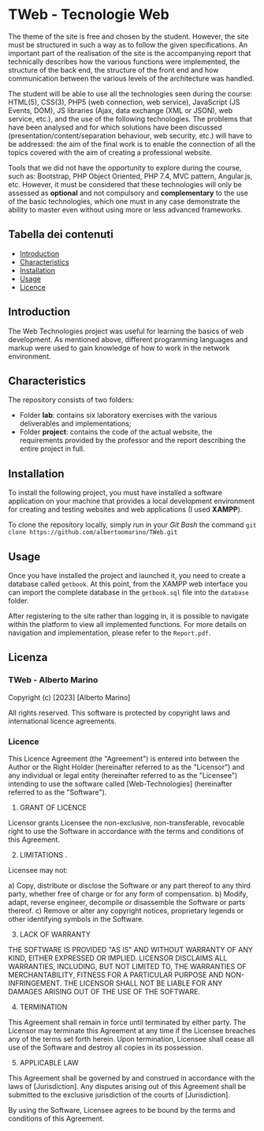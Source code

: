 # TWeb - Tecnologie Web

The theme of the site is free and chosen by the student. However, the site must be structured in such a way as to follow the given specifications. An important part of the realisation of the site is the accompanying report that technically describes how the various functions were implemented, the structure of the back end, the structure of the front end and how communication between the various levels of the architecture was handled.

The student will be able to use all the technologies seen during the course: HTML(5), CSS(3), PHP5 (web connection, web service), JavaScript (JS Events, DOM), JS libraries (Ajax, data exchange (XML or JSON), web service, etc.), and the use of the following technologies. The problems that have been analysed and for which solutions have been discussed (presentation/content/separation behaviour, web security, etc.) will have to be addressed: the aim of the final work is to enable the connection of all the topics covered with the aim of creating a professional website.

Tools that we did not have the opportunity to explore during the course, such as: Bootstrap, PHP Object Oriented, PHP 7.4, MVC pattern, Angular.js, etc. However, it must be considered that these technologies will only be assessed as **optional** and not compulsory and **complementary** to the use of the basic technologies, which one must in any case demonstrate the ability to master even without using more or less advanced frameworks.

## Tabella dei contenuti

- [Introduction](#introduction)
- [Characteristics](#characteristics)
- [Installation](#installation)
- [Usage](#usage)
- [Licence](#licence)

## Introduction

The Web Technologies project was useful for learning the basics of web development. As mentioned above, different programming languages and markup were used to gain knowledge of how to work in the network environment.

## Characteristics

The repository consists of two folders:
- Folder **lab**: contains six laboratory exercises with the various deliverables and implementations;
- Folder **project**: contains the code of the actual website, the requirements provided by the professor and the report describing the entire project in full.

## Installation

To install the following project, you must have installed a software application on your machine that provides a local development environment for creating and testing websites and web applications (I used **XAMPP**).

To clone the repository locally, simply run in your *Git Bash* the command `git clone https://github.com/albertoomarino/TWeb.git`

## Usage

Once you have installed the project and launched it, you need to create a database called `getbook`. At this point, from the XAMPP web interface you can import the complete database in the `getbook.sql` file into the `database` folder.

After registering to the site rather than logging in, it is possible to navigate within the platform to view all implemented functions. For more details on navigation and implementation, please refer to the `Report.pdf`.

## Licenza

### TWeb - Alberto Marino

Copyright (c) [2023] [Alberto Marino]

All rights reserved. This software is protected by copyright laws and international licence agreements.

### Licence

This Licence Agreement (the "Agreement") is entered into between the Author or the Right Holder (hereinafter referred to as the "Licensor") and any individual or legal entity (hereinafter referred to as the "Licensee") intending to use the software called [Web-Technologies] (hereinafter referred to as the "Software").

1. GRANT OF LICENCE

Licensor grants Licensee the non-exclusive, non-transferable, revocable right to use the Software in accordance with the terms and conditions of this Agreement.

2. LIMITATIONS .

Licensee may not:

a) Copy, distribute or disclose the Software or any part thereof to any third party, whether free of charge or for any form of compensation.
b) Modify, adapt, reverse engineer, decompile or disassemble the Software or parts thereof.
c) Remove or alter any copyright notices, proprietary legends or other identifying symbols in the Software.

3. LACK OF WARRANTY

THE SOFTWARE IS PROVIDED "AS IS" AND WITHOUT WARRANTY OF ANY KIND, EITHER EXPRESSED OR IMPLIED. LICENSOR DISCLAIMS ALL WARRANTIES, INCLUDING, BUT NOT LIMITED TO, THE WARRANTIES OF MERCHANTABILITY, FITNESS FOR A PARTICULAR PURPOSE AND NON-INFRINGEMENT. THE LICENSOR SHALL NOT BE LIABLE FOR ANY DAMAGES ARISING OUT OF THE USE OF THE SOFTWARE.

4. TERMINATION

This Agreement shall remain in force until terminated by either party. The Licensor may terminate this Agreement at any time if the Licensee breaches any of the terms set forth herein. Upon termination, Licensee shall cease all use of the Software and destroy all copies in its possession.


5. APPLICABLE LAW

This Agreement shall be governed by and construed in accordance with the laws of [Jurisdiction]. Any disputes arising out of this Agreement shall be submitted to the exclusive jurisdiction of the courts of [Jurisdiction].

By using the Software, Licensee agrees to be bound by the terms and conditions of this Agreement.
